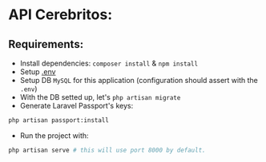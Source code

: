 # API Cerebritos:

## Requirements:

- Install dependencies: `composer install` & `npm install`
- Setup [.env](.env)
- Setup DB `MySQL` for this application (configuration should assert with the `.env`)
- With the DB setted up, let's `php artisan migrate`
- Generate Laravel Passport's keys:
```bash
php artisan passport:install
```
- Run the project with: 
```bash
php artisan serve # this will use port 8000 by default.
```